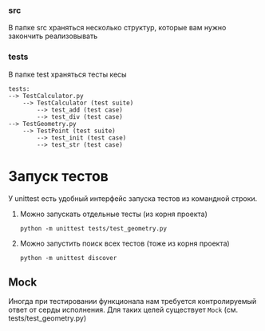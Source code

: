 ### src
В папке src храняться несколько структур, которые вам нужно закончить реализовывать

### tests
В папке test храняться тесты кесы
```
tests:
--> TestCalculator.py
    --> TestCalculator (test suite)
        --> test_add (test case)
        --> test_div (test case)
--> TestGeometry.py
    --> TestPoint (test suite)
        --> test_init (test case)
        --> test_str (test case)    
```

# Запуск тестов
У unittest есть удобный интерфейс запуска тестов из командной строки.

1. Можно запускать отдельные тесты (из корня проекта)
    
    ```python -m unittest tests/test_geometry.py```
2. Можно запустить поиск всех тестов (тоже из корня проекта)

    ```python -m unittest discover```

## Mock 
Иногда при тестировании функционала нам требуется контролируемый ответ от серды исполнения.
Для таких целей существует `Mock` (см. tests/test_geometry.py)

